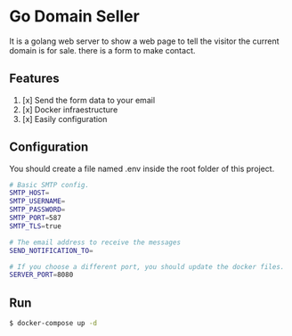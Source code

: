 # Go Domain Seller

It is a golang web server to show a web page to tell the visitor the current domain is for sale.
there is a form to make contact.

## Features

1. [x] Send the form data to your email
2. [x] Docker infraestructure
3. [x] Easily configuration

## Configuration

You should create a file named .env inside the root folder of this project.

```bash
# Basic SMTP config.
SMTP_HOST=
SMTP_USERNAME=
SMTP_PASSWORD=
SMTP_PORT=587
SMTP_TLS=true

# The email address to receive the messages
SEND_NOTIFICATION_TO=

# If you choose a different port, you should update the docker files.
SERVER_PORT=8080
```

## Run

```bash
$ docker-compose up -d
```
